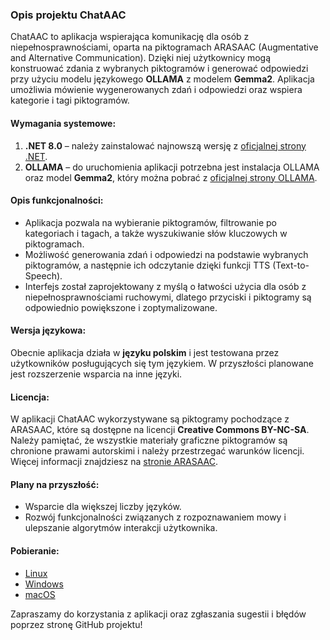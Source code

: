 ### Opis projektu ChatAAC

ChatAAC to aplikacja wspierająca komunikację dla osób z niepełnosprawnościami, oparta na piktogramach ARASAAC (Augmentative and Alternative Communication). Dzięki niej użytkownicy mogą konstruować zdania z wybranych piktogramów i generować odpowiedzi przy użyciu modelu językowego **OLLAMA** z modelem **Gemma2**. Aplikacja umożliwia mówienie wygenerowanych zdań i odpowiedzi oraz wspiera kategorie i tagi piktogramów.

#### Wymagania systemowe:
1. **.NET 8.0** – należy zainstalować najnowszą wersję z [oficjalnej strony .NET](https://dotnet.microsoft.com/en-us/download/dotnet/8.0).
2. **OLLAMA** – do uruchomienia aplikacji potrzebna jest instalacja OLLAMA oraz model **Gemma2**, który można pobrać z [oficjalnej strony OLLAMA](https://ollama.com/).

#### Opis funkcjonalności:
- Aplikacja pozwala na wybieranie piktogramów, filtrowanie po kategoriach i tagach, a także wyszukiwanie słów kluczowych w piktogramach.
- Możliwość generowania zdań i odpowiedzi na podstawie wybranych piktogramów, a następnie ich odczytanie dzięki funkcji TTS (Text-to-Speech).
- Interfejs został zaprojektowany z myślą o łatwości użycia dla osób z niepełnosprawnościami ruchowymi, dlatego przyciski i piktogramy są odpowiednio powiększone i zoptymalizowane.

#### Wersja językowa:
Obecnie aplikacja działa w **języku polskim** i jest testowana przez użytkowników posługujących się tym językiem. W przyszłości planowane jest rozszerzenie wsparcia na inne języki.

#### Licencja:
W aplikacji ChatAAC wykorzystywane są piktogramy pochodzące z ARASAAC, które są dostępne na licencji **Creative Commons BY-NC-SA**. Należy pamiętać, że wszystkie materiały graficzne piktogramów są chronione prawami autorskimi i należy przestrzegać warunków licencji. Więcej informacji znajdziesz na [stronie ARASAAC](https://www.arasaac.org/).

#### Plany na przyszłość:
- Wsparcie dla większej liczby języków.
- Rozwój funkcjonalności związanych z rozpoznawaniem mowy i ulepszanie algorytmów interakcji użytkownika.

#### Pobieranie:
- [Linux](https://github.com/{repo-owner}/{repo-name}/releases/download/v1.0/ChatAAC-linux-x64)
- [Windows](https://github.com/{repo-owner}/{repo-name}/releases/download/v1.0/ChatAAC-windows-x64.exe)
- [macOS](https://github.com/{repo-owner}/{repo-name}/releases/download/v1.0/ChatAAC-macos-x64)

Zapraszamy do korzystania z aplikacji oraz zgłaszania sugestii i błędów poprzez stronę GitHub projektu!
